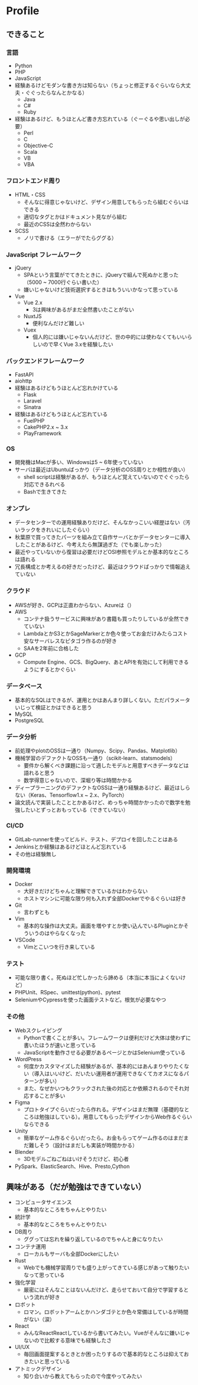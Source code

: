 # Profile


## できること

### 言語
- Python
- PHP
- JavaScript
- 経験あるけどモダンな書き方は知らない（ちょっと修正するぐらいなら大丈夫・ぐぐったらなんとかなる）
    - Java
    - C#
    - Ruby
- 経験はあるけど、もうほとんど書き方忘れている（ぐーぐるや思い出しが必要）
    - Perl
    - C
    - Objective-C
    - Scala
    - VB
    - VBA

### フロントエンド周り
- HTML・CSS
    - そんなに得意じゃないけど、デザイン用意してもらったら組むぐらいはできる
    - 適切なタグとかはドキュメント見ながら組む
    - 最近のCSSは全然わからない
- SCSS
    - ノリで書ける（エラーがでたらググる）

### JavaScript フレームワーク
- jQuery
    - SPAという言葉がでてきたときに、jQueryで組んで死ぬかと思った（5000 ~ 7000行ぐらい書いた）
    - 嫌いじゃないけど技術選択するときはもういいかなって思っている
- Vue
  - Vue 2.x
      - 3は興味があるがまだ全然書いたことがない
  - NuxtJS
      - 便利なんだけど難しい
  - Vuex
      - 個人的には嫌いじゃないんだけど、世の中的には使わなくてもいいらしいので早くVue 3.xを経験したい

### バックエンドフレームワーク
- FastAPI
- aiohttp
- 経験はあるけどもうほとんど忘れかけている
    - Flask
    - Laravel
    - Sinatra
- 経験はあるけどもうほとんど忘れている
    - FuelPHP
    - CakePHP2.x ~ 3.x
    - PlayFramework

### OS
- 開発機はMacが多い、Windowsは5 ~ 6年使っていない
- サーバは最近はUbuntuばっかり（データ分析のOSS周りとか相性が良い）
    - shell scriptは経験があるが、もうほとんど覚えていないのでぐぐったら対応できるれべる
    - Bashで生きてきた

### オンプレ
- データセンターでの運用経験ありだけど、そんなかっこいい経歴はない（汚いラックをきれいにしたぐらい）
- 秋葉原で買ってきたパーツを組み立て自作サーバとかデータセンターに導入したことがあるけど、今考えたら無謀過ぎた（でも楽しかった）
- 最近やっていないから復習は必要だけどOSI参照モデルとか基本的なところは語れる
- 冗長構成とか考えるの好きだったけど、最近はクラウドばっかりで情報追えていない

### クラウド
- AWSが好き、GCPは正直わからない、Azureは（）
- AWS
    - コンテナ扱うサービスに興味があり書籍も買ったりしているが全然できていない
    - LambdaとかS3とかSageMarkerとか色々使ってお金だけみたらコスト安なサーバレスなピタゴラ作るのが好き
    - SAAを2年前に合格した
- GCP
    - Compute Engine、GCS、BigQuery、あとAPIを有効にして利用できるようにするとかぐらい

### データベース
- 基本的なSQLはできるが、運用とかはあんまり詳しくない。ただパラメータいじって検証とかはできると思う
- MySQL
- PostgreSQL

### データ分析
- 前処理やplotのOSSは一通り（Numpy、Scipy、Pandas、Matplotlib）
- 機械学習のデファクトなOSSも一通り（scikit-learn、statsmodels）
    - 要件から解くべき課題に沿って適したモデルと用意すべきデータなどは語れると思う
    - 数学得意じゃないので、深堀り等は時間かかる
- ディープラーニングのデファクトなOSSは一通り経験あるけど、最近はしらない（Keras、Tensorflow1.x ~ 2.x、PyTorch）
- 論文読んで実装したこととかあるけど、めっちゃ時間かかったので数学を勉強したいとずっとおもっている（できていない）

### CI/CD
- GitLab-runnerを使ってビルド、テスト、デプロイを回したことはある
- Jenkinsとか経験はあるけどほとんど忘れている
- その他は経験無し

### 開発環境
- Docker
   - 大好きだけどちゃんと理解できているかはわからない
   - ホストマシンに可能な限り何も入れず全部Dockerでやるぐらいは好き
- Git
   - 言わずとも
- Vim
   - 基本的な操作は大丈夫。画面を増やすとか使い込んでいるPluginとかそういうのはやらなくなった
- VSCode
   - Vimとこいつを行き来している

### テスト
- 可能な限り書く。死ぬほど忙しかったら諦める（本当に本当によくないけど）
- PHPUnit、RSpec、unittest(python)、pytest
- SeleniumやCypressを使った画面テストなど。根気が必要なやつ

### その他
- Webスクレイピング
    - Pythonで書くことが多い。フレームワークは便利だけど大体は使わずに書いたほうが速いと思っている
    - JavaScriptを動作させる必要があるページとかはSelenium使っている
- WordPress
    - 何度かカスタマイズした経験があるが、基本的にはあんまりやりたくない（導入はいいけど、だいたい運用者が運用できなくてカオスになるパターンが多い）
    - また、なぜかいつもクラックされた後の対応とか依頼されるのでそれ対応することが多い
- Figma
    - プロトタイプぐらいだったら作れる。デザインはまだ無理（基礎的なところは勉強はしている）。用意してもらったデザインからWeb作るぐらいならできる
- Unity
    - 簡単なゲーム作るぐらいだったら。お金もらってゲーム作るのはまだまだ難しそう（設計はまだしも実装が時間かかる）
- Blender
    - 3Dモデルごねごねはいけそうだけど、初心者
- PySpark、ElasticSearch、Hive、Presto,Cython

## 興味がある（だが勉強はできていない）
- コンピュータサイエンス
    - 基本的なところをちゃんとやりたい
- 統計学
    - 基本的なところをちゃんとやりたい
- DB周り
    - ググっては忘れを繰り返しているのでちゃんと身になりたい
- コンテナ運用
    - ローカルもサーバも全部Dockerにしたい
- Rust
    - Webでも機械学習周りでも盛り上がってきている感じがあって触りたいなって思っている
- 強化学習
    - 厳密にはそんなことはないんだけど、走らせておいて自分で学習するという流れが好き 
- ロボット
    - ロマン。ロボットアームとかハンダゴテとか色々常備はしているが時間がない（涙）
- React
    - みんなReactReactしているから書いてみたい。Vueがそんなに嫌いじゃないので比較する意味でも経験したさ
- UI/UX
    - 毎回画面提案するときとか困ったりするので基本的なところは抑えておきたいと思っている
- アトミックデザイン
    - 知り合いから教えてもらったので今度やってみたい
